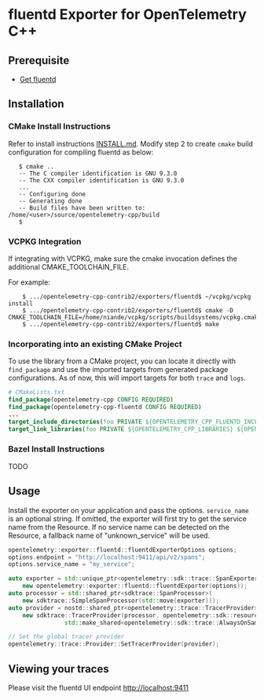 # fluentd Exporter for OpenTelemetry C++

## Prerequisite

* [Get fluentd](https://fluentd.io/pages/quickstart.html)

## Installation

### CMake Install Instructions

Refer to install instructions [INSTALL.md](../../INSTALL.md#building-as-standalone-cmake-project).
Modify step 2 to create `cmake` build configuration for compiling fluentd as below:

```console
   $ cmake ..
   -- The C compiler identification is GNU 9.3.0
   -- The CXX compiler identification is GNU 9.3.0
   ...
   -- Configuring done
   -- Generating done
   -- Build files have been written to: /home/<user>/source/opentelemetry-cpp/build
   $
```

### VCPKG Integration

If integrating with VCPKG, make sure the cmake invocation defines the additional CMAKE_TOOLCHAIN_FILE.

For example:

```console
    $ .../opentelemetry-cpp-contrib2/exporters/fluentd$ ~/vcpkg/vcpkg install
    $ .../opentelemetry-cpp-contrib2/exporters/fluentd$ cmake -D CMAKE_TOOLCHAIN_FILE=/home/niande/vcpkg/scripts/buildsystems/vcpkg.cmake
    $ .../opentelemetry-cpp-contrib2/exporters/fluentd$ make
```

### Incorporating into an existing CMake Project

To use the library from a CMake project, you can locate it directly with
 `find_package` and use the imported targets from generated package
 configurations. As of now, this will import targets for both `trace` and `logs`.

```cmake
# CMakeLists.txt
find_package(opentelemetry-cpp CONFIG REQUIRED)
find_package(opentelemetry-cpp-fluentd CONFIG REQUIRED)
...
target_include_directories(foo PRIVATE ${OPENTELEMETRY_CPP_FLUENTD_INCLUDE_DIRS})
target_link_libraries(foo PRIVATE ${OPENTELEMETRY_CPP_LIBRARIES} ${OPENTELEMETRY_CPP_FLUENTD_LIBRARY_DIRS})
```

### Bazel Install Instructions

TODO

## Usage

Install the exporter on your application and pass the options. `service_name`
is an optional string. If omitted, the exporter will first try to get the
service name from the Resource. If no service name can be detected on the
Resource, a fallback name of "unknown_service" will be used.

```cpp
opentelemetry::exporter::fluentd::fluentdExporterOptions options;
options.endpoint = "http://localhost:9411/api/v2/spans";
options.service_name = "my_service";

auto exporter = std::unique_ptr<opentelemetry::sdk::trace::SpanExporter>(
    new opentelemetry::exporter::fluentd::fluentdExporter(options));
auto processor = std::shared_ptr<sdktrace::SpanProcessor>(
    new sdktrace::SimpleSpanProcessor(std::move(exporter)));
auto provider = nostd::shared_ptr<opentelemetry::trace::TracerProvider>(
    new sdktrace::TracerProvider(processor, opentelemetry::sdk::resource::Resource::Create({}),
                std::make_shared<opentelemetry::sdk::trace::AlwaysOnSampler>()));

// Set the global tracer provider
opentelemetry::trace::Provider::SetTracerProvider(provider);
```

## Viewing your traces

Please visit the fluentd UI endpoint <http://localhost:9411>
